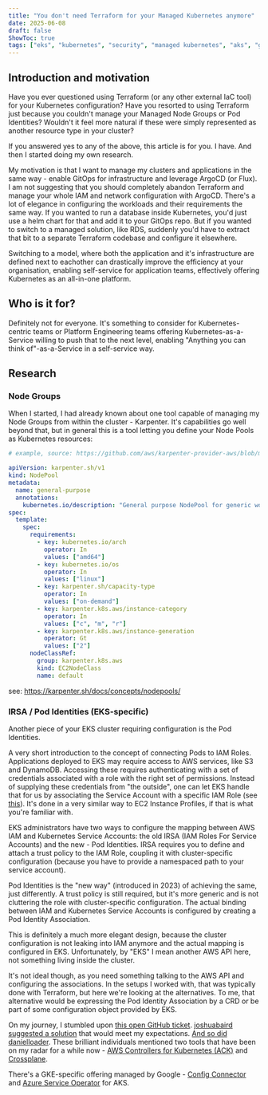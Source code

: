 ```yaml
---
title: "You don't need Terraform for your Managed Kubernetes anymore"
date: 2025-06-08
draft: false
ShowToc: true
tags: ["eks", "kubernetes", "security", "managed kubernetes", "aks", "gke"]
---
```


## Introduction and motivation

Have you ever questioned using Terraform (or any other external IaC tool) for your Kubernetes configuration?
Have you resorted to using Terraform just because you couldn't manage your Managed Node Groups or Pod Identities?
Wouldn't it feel more natural if these were simply represented as another resource type in your cluster?

If you answered yes to any of the above, this article is for you. I have. And then I started doing my own research.

My motivation is that I want to manage my clusters and applications in the same way - enable GitOps for infrastructure and leverage ArgoCD (or Flux). I am not suggesting that you should completely abandon Terraform and manage your whole IAM and network configuration with ArgoCD. There's a lot of elegance in configuring the workloads and their requirements the same way. If you wanted to run a database inside Kubernetes, you'd just use a helm chart for that and add it to your GitOps repo. But if you wanted to switch to a managed solution, like RDS, suddenly you'd have to extract that bit to a separate Terraform codebase and configure it elsewhere.

Switching to a model, where both the application and it's infrastructure are defined next to eachother can drastically improve the efficiency at your organisation, enabling self-service for application teams, effectively offering Kubernetes as an all-in-one platform.

## Who is it for?

Definitely not for everyone. It's something to consider for Kubernetes-centric teams or Platform Engineering teams offering Kubernetes-as-a-Service willing to push that to the next level, enabling "Anything you can think of"-as-a-Service in a self-service way.

## Research

### Node Groups 
When I started, I had already known about one tool capable of managing my Node Groups from within the cluster - Karpenter. It's capabilities go well beyond that, but in general this is a tool letting you define your Node Pools as Kubernetes resources:

```yaml
# example, source: https://github.com/aws/karpenter-provider-aws/blob/main/examples/v1/general-purpose.yaml

apiVersion: karpenter.sh/v1
kind: NodePool
metadata:
  name: general-purpose
  annotations:
    kubernetes.io/description: "General purpose NodePool for generic workloads"
spec:
  template:
    spec:
      requirements:
        - key: kubernetes.io/arch
          operator: In
          values: ["amd64"]
        - key: kubernetes.io/os
          operator: In
          values: ["linux"]
        - key: karpenter.sh/capacity-type
          operator: In
          values: ["on-demand"]
        - key: karpenter.k8s.aws/instance-category
          operator: In
          values: ["c", "m", "r"]
        - key: karpenter.k8s.aws/instance-generation
          operator: Gt
          values: ["2"]
      nodeClassRef:
        group: karpenter.k8s.aws
        kind: EC2NodeClass
        name: default
```

see: https://karpenter.sh/docs/concepts/nodepools/

### IRSA / Pod Identities (EKS-specific)

Another piece of your EKS cluster requiring configuration is the Pod Identities. 

A very short introduction to the concept of connecting Pods to IAM Roles. Applications deployed to EKS may require access to AWS services, like S3 and DynamoDB. Accessing these requires authenticating with a set of credentials associated with a role with the right set of permissions. Instead of supplying these credentials from "the outside", one can let EKS handle that for us by associating the Service Account with a specific IAM Role (see [this](https://docs.aws.amazon.com/eks/latest/userguide/iam-roles-for-service-accounts.html)). It's done in a very similar way to EC2 Instance Profiles, if that is what you're familiar with.

EKS administrators have two ways to configure the mapping between AWS IAM and Kubernetes Service Accounts: the old IRSA (IAM Roles For Service Accounts) and the new - Pod Identities. IRSA requires you to define and attach a trust policy to the IAM Role, coupling it with cluster-specific configuration (because you have to provide a namespaced path to your service account).

Pod Identities is the "new way" (introduced in 2023) of achieving the same, just differently. A trust policy is still required, but it's more generic and is not cluttering the role with cluster-specific configuration. The actual binding between IAM and Kubernetes Service Accounts is configured by creating a Pod Identity Association.

This is definitely a much more elegant design, because the cluster configuration is not leaking into IAM anymore and the actual mapping is configured in EKS. Unfortunately, by "EKS" I mean another AWS API here, not something living inside the cluster.

It's not ideal though, as you need something talking to the AWS API and configuring the associations. In the setups I worked with, that was typically done with Terraform, but here we're looking at the alternatives. To me, that alternative would be expressing the Pod Identity Association by a CRD or be part of some configuration object provided by EKS.

On my journey, I stumbled upon [this open GitHub ticket](https://github.com/aws/containers-roadmap/issues/2291). [joshuabaird suggested a solution](https://github.com/aws/containers-roadmap/issues/2291#issuecomment-1955255563) that would meet my expectations. [And so did danielloader](https://github.com/aws/containers-roadmap/issues/2291#issuecomment-2104771614). These brilliant individuals mentioned two tools that have been on my radar for a while now - [AWS Controllers for Kubernetes (ACK)](https://aws-controllers-k8s.github.io/community/docs/community/overview/) and [Crossplane](https://www.crossplane.io).


There's a GKE-specific offering managed by Google - [Config Connector](https://cloud.google.com/config-connector/docs/overview) and [Azure Service Operator](https://github.com/Azure/azure-service-operator) for AKS.


